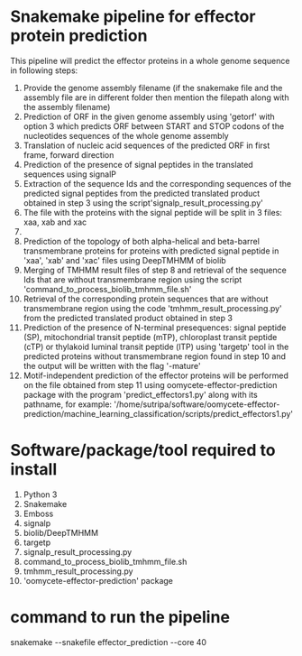 # Snakemake pipeline for effector protein prediction
This pipeline will predict the effector proteins in a whole genome sequence in following steps:

1. Provide the genome assembly filename (if the snakemake file and the assembly file are in different folder then mention the filepath along with the assembly filename)
2. Prediction of ORF in the given genome assembly using 'getorf' with option 3 which predicts ORF between START and STOP codons of the nucleotides sequences of the whole genome assembly
3. Translation of nucleic acid sequences of the predicted ORF in first frame, forward direction
4. Prediction of the presence of signal peptides in the translated sequences using signalP
5. Extraction of the sequence Ids and the corresponding sequences of the predicted signal peptides from the predicted translated product obtained in step 3
using the script'signalp_result_processing.py'
6. The file with the proteins with the signal peptide will be split in 3 files: xaa, xab and xac
7.
8. Prediction of the topology of both alpha-helical and beta-barrel transmembrane proteins for proteins with predicted signal peptide in 'xaa', 'xab' and 'xac' files
using DeepTMHMM of biolib
9. Merging of TMHMM result files of step 8 and retrieval of the sequence Ids that are without transmembrane region using the script 'command_to_process_biolib_tmhmm_file.sh'
10. Retrieval of the corresponding protein sequences that are without transmembrane region using the code 'tmhmm_result_processing.py' from the predicted translated product obtained in step 3
11. Prediction of the presence of N-terminal presequences: signal peptide (SP), mitochondrial transit peptide (mTP), chloroplast transit peptide (cTP) or thylakoid luminal transit peptide (lTP) using 'targetp' tool in the predicted proteins without transmembrane region found in step 10 and the output will be written with the flag '-mature'
12. Motif-independent prediction of the effector proteins will be performed on the file obtained from step 11 using oomycete-effector-prediction package with the program 'predict_effectors1.py' along with its pathname, for example: '/home/sutripa/software/oomycete-effector-prediction/machine_learning_classification/scripts/predict_effectors1.py'

# Software/package/tool required to install

1. Python 3
2. Snakemake
3. Emboss
4. signalp
5. biolib/DeepTMHMM
6. targetp
7. signalp_result_processing.py
8. command_to_process_biolib_tmhmm_file.sh
9. tmhmm_result_processing.py
11. 'oomycete-effector-prediction' package

# command to run the pipeline

snakemake --snakefile effector_prediction --core 40
